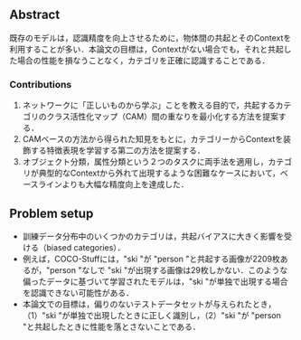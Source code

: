 ## Abstract
既存のモデルは，認識精度を向上させるために，物体間の共起とそのContextを利用することが多い．本論文の目標は，Contextがない場合でも，それと共起した場合の性能を損なうことなく，カテゴリを正確に認識することである．

### Contributions
1. ネットワークに「正しいものから学ぶ」ことを教える目的で，共起するカテゴリのクラス活性化マップ（CAM）間の重なりを最小化する方法を提案する．  
1. CAMベースの方法から得られた知見をもとに，カテゴリーからContextを装飾する特徴表現を学習する第二の方法を提案する．  
1. オブジェクト分類，属性分類という２つのタスクに両手法を適用し，カテゴリが典型的なContextから外れて出現するような困難なケースにおいて，ベースラインよりも大幅な精度向上を達成した．

## Problem setup
 - 訓練データ分布中のいくつかのカテゴリは，共起バイアスに大きく影響を受ける（biased categories）．  
 - 例えば，COCO-Stuffには，"ski "が "person "と共起する画像が2209枚あるが，"person "なしで "ski "が出現する画像は29枚しかない．このような偏ったデータに基づいて学習されたモデルは，"ski "が単独で出現する場合を認識できない可能性がある．  
 - 本論文での目標は，偏りのないテストデータセットが与えられたとき，（1）"ski "が単独で出現したときに正しく識別し，（2）"ski "が "person "と共起したときに性能を落とさないことである．
